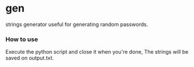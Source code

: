 # gen
strings generator useful for generating random passwords.
### How to use
Execute the python script and close it when you're done,
The strings will be saved on output.txt.
